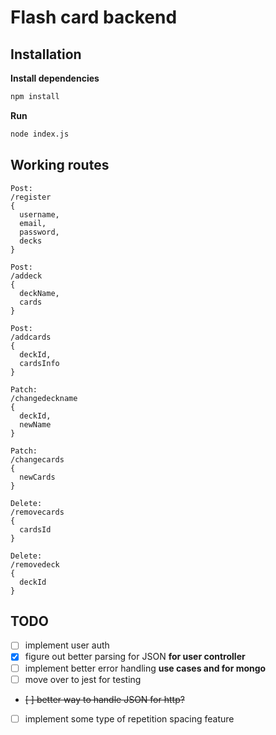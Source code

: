 # Flash card backend

## Installation

**Install dependencies**
```bash
npm install 
```
**Run**
```bash
node index.js 
```

## Working routes
```
Post:
/register
{ 
  username,
  email,
  password,
  decks 
}
```

```
Post: 
/addeck
{
  deckName,
  cards
}
```

```
Post:
/addcards
{
  deckId,
  cardsInfo
}
```

```
Patch:
/changedeckname
{
  deckId,
  newName
}
```

```
Patch: 
/changecards
{
  newCards
}
```

```
Delete: 
/removecards
{
  cardsId
}
```

```
Delete:
/removedeck
{
  deckId
}
```
## TODO

- [ ] implement user auth
- [x] figure out better parsing for JSON **for user controller**
- [ ] implement better error handling **use cases and for mongo**
- [ ] move over to jest for testing
- ~~[ ] better way to handle JSON for http?~~
- [ ] implement some type of repetition spacing feature

